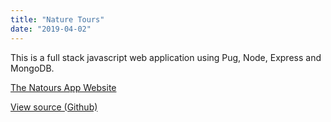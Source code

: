 ```yaml
---
title: "Nature Tours"
date: "2019-04-02"
---
```


This is a full stack javascript web application using Pug, Node, Express and MongoDB.

[The Natours App Website](https://natours-dan.herokuapp.com/ "Natours App Website")

[View source (Github)](https://github.com/dan-esh/natours "Natours App Github")